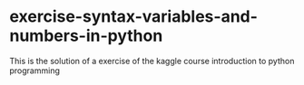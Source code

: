 # exercise-syntax-variables-and-numbers-in-python
This is the solution of a exercise of the kaggle course introduction to python programming
